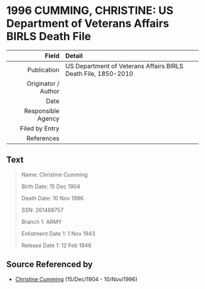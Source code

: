 ﻿---
layout: page
permalink: /sources/s15040120
---

# 1996 CUMMING, CHRISTINE: US Department of Veterans Affairs BIRLS Death File

Field | Detail
---:|:---
Publication | US Department of Veterans Affairs BIRLS Death File, 1850-2010
Originator / Author | 
Date | 
Responsible Agency | 
Filed by Entry | 
References | 

## Text

> Name: Christine Cumming
>
> Birth Date: 15 Dec 1904
>
> Death Date: 10 Nov 1996
>
> SSN: 261488757
>
> Branch 1: ARMY
>
> Enlistment Date 1: 1 Nov 1943
>
> Release Date 1: 12 Feb 1946
>

## Source Referenced by

* [Christine Cumming](../people/@24328630@-christine-cumming-b1904-12-15-d1996-11-10.md) (15/Dec/1904 - 10/Nov/1996)
